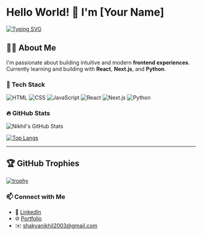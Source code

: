 # Hello World! 👋 I'm [Your Name]

[![Typing SVG](https://readme-typing-svg.demolab.com?font=Fira+Code&pause=1000&color=22F729&width=435&lines=Open+Source+Contributor;Tech+Enthusiast)](https://git.io/typing-svg)

## 👨‍💻 About Me

I'm passionate about building intuitive and modern **frontend experiences**.  
Currently learning and building with **React**, **Next.js**, and **Python**.


### 🧰 Tech Stack

![HTML](https://img.shields.io/badge/-HTML5-E34F26?style=flat&logo=html5&logoColor=white)
![CSS](https://img.shields.io/badge/-CSS3-1572B6?style=flat&logo=css3)
![JavaScript](https://img.shields.io/badge/-JavaScript-F7DF1E?style=flat&logo=javascript&logoColor=black)
![React](https://img.shields.io/badge/-React-61DAFB?style=flat&logo=react&logoColor=black)
![Next.js](https://img.shields.io/badge/-Next.js-000000?style=flat&logo=next.js)
![Python](https://img.shields.io/badge/-Python-3776AB?style=flat&logo=python&logoColor=white)

### 🔥 GitHub Stats
![Nikhil's GitHub Stats](https://github-readme-stats.vercel.app/api?username=nikhilShakya7&show_icons=true&theme=tokyonight)

[![Top Langs](https://github-readme-stats.vercel.app/api/top-langs/?username=nikhilShakya7&layout=compact&theme=tokyonight)](https://github.com/anuraghazra/github-readme-stats)

---

## 🏆 GitHub Trophies

[![trophy](https://github-profile-trophy.vercel.app/?username=nikhilShakya7&theme=onedark&row=1)](https://github.com/ryo-ma/github-profile-trophy)


### 📫 Connect with Me
- 💼 [LinkedIn](https://www.linkedin.com/in/nikhil-shakya-00250b290/)
- 🌐 [Portfolio](next-js-my-website.vercel.app)
- ✉️ shakyanikhil2003@gmail.com
